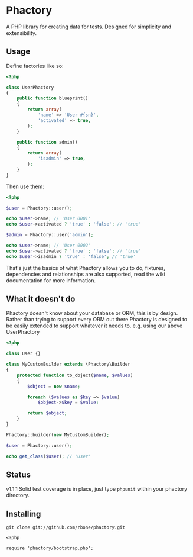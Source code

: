 # Phactory

A PHP library for creating data for tests. Designed for simplicity
and extensibility.

## Usage

Define factories like so:

```php
<?php

class UserPhactory
{
	public function blueprint()
	{
		return array(
			'name' => 'User #{sn}',
			'activated' => true,
		);
	}

	public function admin()
	{
		return array(
			'isadmin' => true,
		);
	}
}

```

Then use them:

```php
<?php

$user = Phactory::user();

echo $user->name; // 'User 0001'
echo $user->activated ? 'true' : 'false'; // 'true'

$admin = Phactory::user('admin');

echo $user->name; // 'User 0002'
echo $user->activated ? 'true' : 'false'; // 'true'
echo $user->isadmin ? 'true' : 'false'; // 'true'

```

That's just the basics of what Phactory allows you to do, fixtures, dependencies
and relationships are also supported, read the wiki documentation for more information.

## What it doesn't do

Phactory doesn't know about your database or ORM, this is by design. Rather than trying
to support every ORM out there Phactory is designed to be easily extended to support
whatever it needs to. e.g. using our above UserPhactory

```php
<?php

class User {}

class MyCustomBuilder extends \Phactory\Builder
{
	protected function to_object($name, $values)
	{
		$object = new $name;

		foreach ($values as $key => $value)
			$object->$key = $value;

		return $object;
	}
}

Phactory::builder(new MyCustomBuilder);

$user = Phactory::user();

echo get_class($user); // 'User'

```

## Status

v1.1.1 Solid test coverage is in place, just type `phpunit` within your phactory directory.

## Installing

```
git clone git://github.com/rbone/phactory.git

<?php

require 'phactory/bootstrap.php';

```